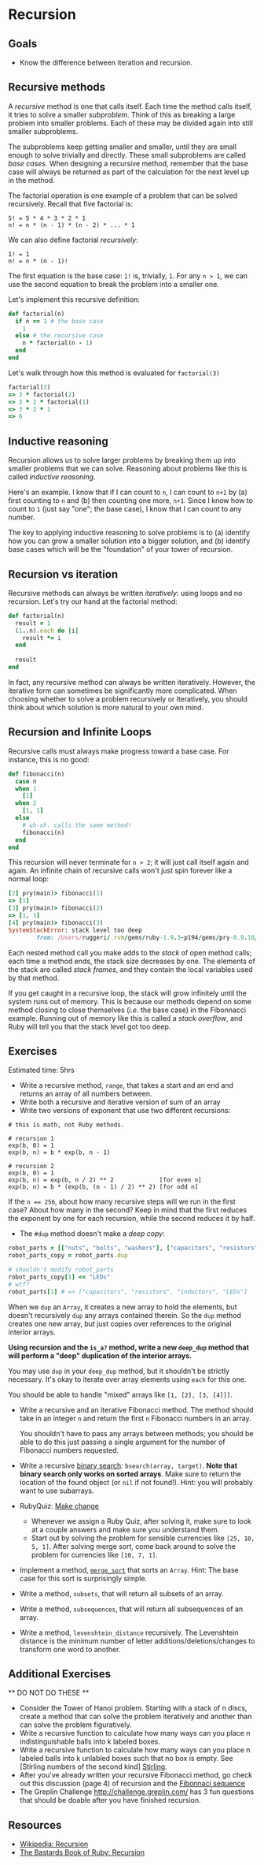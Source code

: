 # Recursion

## Goals

* Know the difference between iteration and recursion.

## Recursive methods

A *recursive* method is one that calls itself. Each time the method
calls itself, it tries to solve a smaller *subproblem*. Think of this
as breaking a large problem into smaller problems. Each of these may
be divided again into still smaller subproblems.

The subproblems keep getting smaller and smaller, until they are small
enough to solve trivially and directly. These small subproblems are
called *base cases*. When designing a recursive method, remember that
the base case will always be returned as part of the calculation for the
next level up in the method.

The factorial operation is one example of a problem that can be solved
recursively. Recall that five factorial is:

    5! = 5 * 4 * 3 * 2 * 1
    n! = n * (n - 1) * (n - 2) * ... * 1

We can also define factorial *recursively*:

    1! = 1
    n! = n * (n - 1)!

The first equation is the base case: `1!` is, trivially, `1`. For any
`n > 1`, we can use the second equation to break the problem into a
smaller one.

Let's implement this recursive definition:

```ruby
def factorial(n)
  if n == 1 # the base case
    1
  else # the recursive case
    n * factorial(n - 1)
  end
end
```

Let's walk through how this method is evaluated for `factorial(3)`

```ruby
factorial(3)
=> 3 * factorial(2)
=> 3 * 2 * factorial(1)
=> 3 * 2 * 1
=> 6
```

## Inductive reasoning

Recursion allows us to solve larger problems by breaking them up into
smaller problems that we can solve. Reasoning about problems like this
is called *inductive reasoning*.

Here's an example. I know that if I can count to `n`, I can count to
`n+1` by (a) first counting to `n` and (b) then counting one more,
`n+1`. Since I know how to count to `1` (just say "one"; the base
case), I know that I can count to any number.

The key to applying inductive reasoning to solve problems is to (a)
identify how you can grow a smaller solution into a bigger solution,
and (b) identify base cases which will be the "foundation" of your
tower of recursion.

## Recursion vs iteration

Recursive methods can always be written *iteratively*: using loops
and no recursion. Let's try our hand at the factorial method:

```ruby
def factorial(n)
  result = 1
  (1..n).each do |i|
    result *= i
  end
  
  result
end
```

In fact, any recursive method can always be written
iteratively. However, the iterative form can sometimes be
significantly more complicated. When choosing whether to solve a
problem recursively or iteratively, you should think about which
solution is more natural to your own mind.

## Recursion and Infinite Loops

Recursive calls must always make progress toward a base case. For
instance, this is no good:

```ruby
def fibonacci(n)
  case n
  when 1
    [1]
  when 2
    [1, 1]
  else
    # uh-oh. calls the same method!
    fibonacci(n)
  end
end
```

This recursion will never terminate for `n > 2`; it will just call
itself again and again. An infinite chain of recursive calls won't
just spin forever like a normal loop:

```ruby
[2] pry(main)> fibonacci(1)
=> [1]
[3] pry(main)> fibonacci(2)
=> [1, 1]
[4] pry(main)> fibonacci(3)
SystemStackError: stack level too deep
        from: /Users/ruggeri/.rvm/gems/ruby-1.9.3-p194/gems/pry-0.9.10/lib/pry/pry_instance.rb:275
```

Each nested method call you make adds to the *stack* of open method
calls; each time a method ends, the stack size decreases by one. The
elements of the stack are called *stack frames*, and they contain the
local variables used by that method.

If you get caught in a recursive loop, the stack will grow infinitely
until the system runs out of memory. This is because our methods depend 
on some method closing to close themselves (*i.e.* the base case) in the
Fibonnacci example. Running out of memory like this is called a *stack
overflow*, and Ruby will tell you that the stack level got too deep.

## Exercises

Estimated time: 5hrs

* Write a recursive method, `range`, that takes a start and an end and
  returns an array of all numbers between.
* Write both a recursive and iterative version of sum of an array
* Write two versions of exponent that use two different recursions:

```
# this is math, not Ruby methods.

# recursion 1
exp(b, 0) = 1
exp(b, n) = b * exp(b, n - 1)

# recursion 2
exp(b, 0) = 1
exp(b, n) = exp(b, n / 2) ** 2             [for even n]
exp(b, n) = b * (exp(b, (n - 1) / 2) ** 2) [for odd n]
```

If the `n == 256`, about how many recursive steps will we run in the
first case? About how many in the second? Keep in mind that the first
reduces the exponent by one for each recursion, while the second
reduces it by half.

* The `#dup` method doesn't make a *deep copy*:

```ruby
robot_parts = [["nuts", "bolts", "washers"], ["capacitors", "resistors", "inductors"]]
robot_parts_copy = robot_parts.dup

# shouldn't modify robot_parts
robot_parts_copy[1] << "LEDs"
# wtf?
robot_parts[1] # => ["capacitors", "resistors", "inductors", "LEDs"]
```

When we `dup` an `Array`, it creates a new array to hold the elements,
but doesn't recursively `dup` any arrays contained therein. So the
`dup` method creates one new array, but just copies over references to
the original interior arrays.

**Using recursion and the `is_a?` method, write a new `deep_dup`
method that will perform a "deep" duplication of the interior
arrays.**

You may use `dup` in your `deep_dup` method, but it shouldn't be
strictly necessary. It's okay to iterate over array elements using
`each` for this one.

You should be able to handle "mixed" arrays like `[1, [2], [3, [4]]]`.

* Write a recursive and an iterative Fibonacci method. The method
  should take in an integer `n` and return the first `n` Fibonacci
  numbers in an array.
  
  You shouldn't have to pass any arrays between methods; you should be
  able to do this just passing a single argument for the number of
  Fibonacci numbers requested.
* Write a recursive [binary search][wiki-binary-search]:
  `bsearch(array, target)`. **Note that binary search only works on
  sorted arrays**. Make sure to return the location of the found
  object (or `nil` if not found!). Hint: you will probably want to use
  subarrays.
* RubyQuiz: [Make change](http://www.rubyquiz.com/quiz154.html)
  * Whenever we assign a Ruby Quiz, after solving it, make sure to
    look at a couple answers and make sure you understand them.
  * Start out by solving the problem for sensible currencies like
    `[25, 10, 5, 1]`. After solving merge sort, come back around to
    solve the problem for currencies like `[10, 7, 1]`.
* Implement a method, [`merge_sort`][wiki-merge-sort] that sorts an
  `Array`. Hint: The base case for this sort is surprisingly simple.
* Write a method, `subsets`, that will return all subsets of an array.
* Write a method, `subsequences`, that will return all subsequences of
  an array.
* Write a method, `levenshtein_distance` recursively. The Levenshtein
  distance is the minimum number of letter additions/deletions/changes
  to transform one word to another.

[wiki-binary-search]: http://en.wikipedia.org/wiki/Binary_search
[wiki-merge-sort]: http://en.wikipedia.org/wiki/Merge_sort

## Additional Exercises
** DO NOT DO THESE **
* Consider the Tower of Hanoi problem. Starting with a stack of n discs, create a method that can solve the problem iteratively and another than can solve the problem figuratively.
* Write a recursive function to calculate how many ways can you place n indistinguishable balls into k labeled boxes.
* Write a recursive function to calculate how many ways can you place n labeled balls into k unlabled boxes such that no box is empty. See [Stirling numbers of the second kind] [Stirling].
* After you've already written your recursive Fibonacci method, go check out this discussion (page 4) of recursion and the [Fibonnaci sequence][Fib-Recursion] 
* The Greplin Challenge http://challenge.greplin.com/ has 3 fun questions that should be doable after you have finished recursion.

## Resources

* [Wikipedia: Recursion][wiki-recursion]
* [The Bastards Book of Ruby: Recursion][bastard-recursion]

[wiki-recursion]: http://en.wikipedia.org/wiki/Recursion_(computer_science)
[bastard-recursion]: http://ruby.bastardsbook.com/chapters/recursion/
[Stirling]: http://en.wikipedia.org/wiki/Stirling_numbers_of_the_second_kind
[Fib-Recursion]: http://courses.csail.mit.edu/6.01/spring07/lectures/lecture4.pdf
